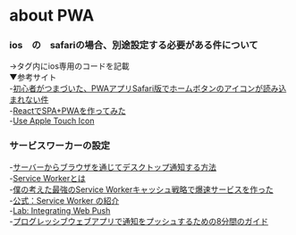 # about PWA
  
### ios　の　safariの場合、別途設定する必要がある件について  
→<head>タグ内にios専用のコードを記載  
▼参考サイト  
-[初心者がつまづいた、PWAアプリSafari版でホームボタンのアイコンが読み込まれない件](https://qiita.com/bonkeenu/items/0c8766e5f3e94c0e68c9)  
-[ReactでSPA+PWAを作ってみた](https://takashinoda.hatenablog.com/entry/2020/01/03/000503)  
-[Use Apple Touch Icon](https://web.dev/install-criteria/)  
    
### サービスワーカーの設定
-[サーバーからブラウザを通じてデスクトップ通知する方法](https://laboradian.com/web-push/)  
-[Service Workerとは](https://yasunari-fujieda.hatenablog.com/entry/2016/08/31/163800)  
-[僕の考えた最強のService Workerキャッシュ戦略で爆速サービスを作った](https://qiita.com/tiwu_dev/items/47e8a7c3e6f2d57816d7)  
-[公式：Service Worker の紹介](https://developers.google.com/web/fundamentals/primers/service-workers/?hl=ja)  
-[Lab: Integrating Web Push ](https://developers.google.com/web/ilt/pwa/lab-integrating-web-push)  
-[プログレッシブウェブアプリで通知をプッシュするための8分間のガイド](https://ichi.pro/puroguresshibuwhebuapuri-de-tsuchi-o-pusshusuru-tame-no-8-funkan-no-gaido-71402859693769)  
  
  
